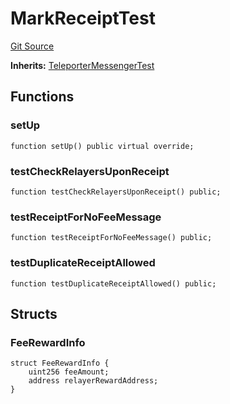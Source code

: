 # MarkReceiptTest
[Git Source](https://github.com/ava-labs/teleporter/blob/4e46f28c075e9bfc858fb8bbe266f5b4cb45a0be/src/Teleporter/tests/MarkReceiptTests.t.sol)

**Inherits:**
[TeleporterMessengerTest](/src/Teleporter/tests/TeleporterMessengerTest.t.sol/contract.TeleporterMessengerTest.md)


## Functions
### setUp


```solidity
function setUp() public virtual override;
```

### testCheckRelayersUponReceipt


```solidity
function testCheckRelayersUponReceipt() public;
```

### testReceiptForNoFeeMessage


```solidity
function testReceiptForNoFeeMessage() public;
```

### testDuplicateReceiptAllowed


```solidity
function testDuplicateReceiptAllowed() public;
```

## Structs
### FeeRewardInfo

```solidity
struct FeeRewardInfo {
    uint256 feeAmount;
    address relayerRewardAddress;
}
```


